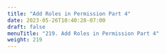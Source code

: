 ```yaml
---
title: "Add Roles in Permission Part 4"
date: 2023-05-26T10:40:28-07:00
draft: false
menuTitle: "219. Add Roles in Permission Part 4"
weight: 219
---
```


